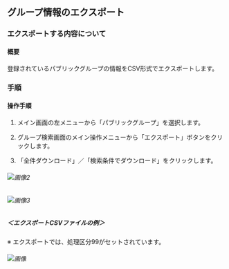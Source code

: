 ## グループ情報のエクスポート

### エクスポートする内容について

#### 概要

登録されているパブリックグループの情報をCSV形式でエクスポートします。

### 手順

#### 操作手順

1. メイン画面の左メニューから「パブリックグループ」を選択します。

2. グループ検索画面のメイン操作メニューから「エクスポート」ボタンをクリックします。

3. 「全件ダウンロード」／「検索条件でダウンロード」をクリックします。

###### ![画像2]()

###### ![画像3]()

##### ＜エクスポートCSVファイルの例＞

※ エクスポートでは、処理区分99がセットされています。

###### ![画像]()
